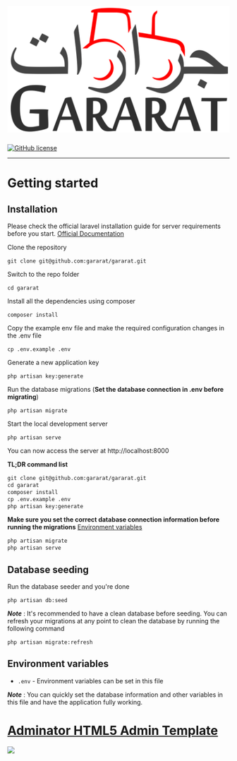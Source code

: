# ![Gararat](public/assets/logos/logo.png)

[![GitHub license](https://img.shields.io/github/license/gothinkster/laravel-realworld-example-app.svg)](https://raw.githubusercontent.com/gothinkster/laravel-realworld-example-app/master/LICENSE)

----------


# Getting started

## Installation

Please check the official laravel installation guide for server requirements before you start. [Official Documentation](https://laravel.com/docs/5.7/installation#installation)


Clone the repository

    git clone git@github.com:gararat/gararat.git

Switch to the repo folder

    cd gararat

Install all the dependencies using composer

    composer install

Copy the example env file and make the required configuration changes in the .env file

    cp .env.example .env

Generate a new application key

    php artisan key:generate

Run the database migrations (**Set the database connection in .env before migrating**)

    php artisan migrate

Start the local development server

    php artisan serve

You can now access the server at http://localhost:8000

**TL;DR command list**

    git clone git@github.com:gararat/gararat.git
    cd gararat
    composer install
    cp .env.example .env
    php artisan key:generate
    
**Make sure you set the correct database connection information before running the migrations** [Environment variables](#environment-variables)

    php artisan migrate
    php artisan serve

## Database seeding

Run the database seeder and you're done

    php artisan db:seed

***Note*** : It's recommended to have a clean database before seeding. You can refresh your migrations at any point to clean the database by running the following command

    php artisan migrate:refresh
    
    
## Environment variables

- `.env` - Environment variables can be set in this file

***Note*** : You can quickly set the database information and other variables in this file and have the application fully working.
    
    
    
# [Adminator HTML5 Admin Template](https://github.com/puikinsh/Adminator-admin-dashboard)

<img src="https://camo.githubusercontent.com/fa67acfe96d692f2115f562ce75730f2891edbb2/68747470733a2f2f636f6c6f726c69622e636f6d2f77702f77702d636f6e74656e742f75706c6f6164732f73697465732f322f61646d696e61746f722d667265652d61646d696e2d64617368626f6172642d74656d706c6174652e6a7067" width="600">



